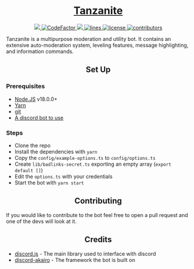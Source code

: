 <!-- markdownlint-disable-file MD010 MD033 MD041 -->

<a href="https://discord.com/api/oauth2/authorize?client_id=767478359348740148&permissions=5368709119918&scope=bot%20applications.commands">
    <h1 align="center">Tanzanite</h1>
</a>

<div align="center">
    <!-- lint -->
    <a href="https://github.com/TanzaniteBot/tanzanite/actions">
        <img src="https://img.shields.io/github/workflow/status/TanzaniteBot/tanzanite/lint/master?style=normal" target="_blank">
    </a>
    <!-- code factor -->
    <a href="https://www.codefactor.io/repository/github/TanzaniteBot/tanzanite">
        <img src="https://www.codefactor.io/repository/github/TanzaniteBot/tanzanite/badge" alt="CodeFactor" />
    </a>
    <!-- language -->
    <a href="https://github.com/TanzaniteBot/tanzanite/">
        <img src="https://img.shields.io/github/languages/top/TanzaniteBot/tanzanite?&color=informational&logo=GitHub">
    </a>
    <!-- lines -->
    <a href="https://github.com/TanzaniteBot/tanzanite/graphs/code-frequency" target="_blank">
        <img src="https://img.shields.io/tokei/lines/github/TanzaniteBot/tanzanite?label=lines&color=informational&logo=GitHub" alt="lines">
    </a>
    <!-- license -->
    <a href="https://github.com/TanzaniteBot/tanzanite/blob/master/LICENSE" target="_blank">
        <img src="https://img.shields.io/badge/license-CC--BY--NC--SA--4.0-informational?logo=GitHub" alt="license">
    </a>
    <!-- contributors -->
    <a href="https://github.com/TanzaniteBot/tanzanite/graphs/contributors" target="_blank">
        <img src="https://img.shields.io/github/contributors/TanzaniteBot/tanzanite?color=informational&logo=GitHub" alt="contributors">
    </a>
    <!-- TODO: guild count and invite -->
</div>

Tanzanite is a multipurpose moderation and utility bot. It contains an extensive auto-moderation system, leveling features, message highlighting, and information commands.

<h2 align="center">Set Up</h2>

<h3>Prerequisites</h3>

- <a href="https://nodejs.org/en/">Node.JS</a> v18.0.0+
- <a href="https://yarnpkg.com/getting-started/install">Yarn</a>
- <a href="https://git-scm.com/">git</a>
- <a href="https://discord.com/developers/applications">A discord bot to use</a>

<h3>Steps</h3>

- Clone the repo
- Install the dependencies with `yarn`
- Copy the `config/example-options.ts` to `config/options.ts`
- Create `lib/badlinks-secret.ts` exporting an empty array (`export default []`)
- Edit the `options.ts` with your credentials
- Start the bot with `yarn start`

<h2 align="center">Contributing</h2>
If you would like to contribute to the bot feel free to open a pull request and one of the devs will look at it.

<h2 align="center">Credits</h2>

- <a href="https://discord.js.org/">discord.js</a> - The main library used to interface with discord
- <a href="https://github.com/TanzaniteBot/discord-akairo">discord-akairo</a> - The framework the bot is built on
